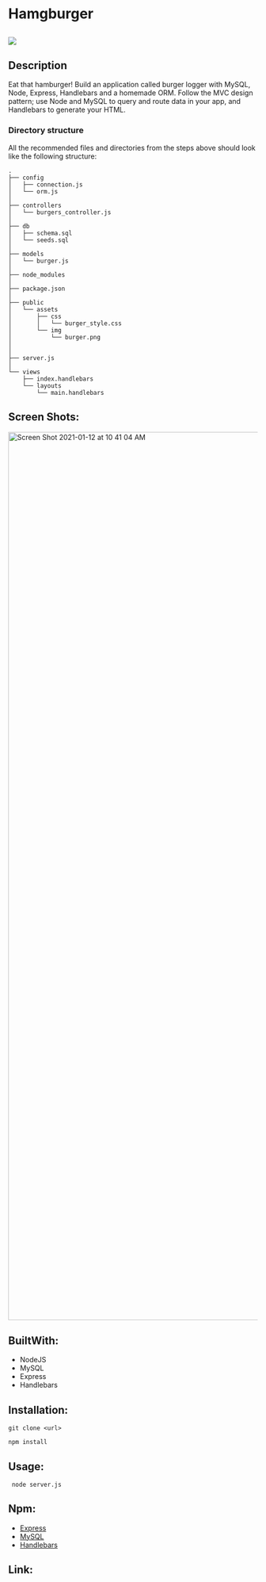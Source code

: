 # Hamgburger

## <img src="https://img.shields.io/badge/LICENSE-mit-green"/>

## Description 

Eat that hamburger!
Build an application called burger logger with MySQL, Node, Express, Handlebars and a homemade ORM. Follow the MVC design pattern; use Node and MySQL to query and route data in your app, and Handlebars to generate your HTML.

### Directory structure

All the recommended files and directories from the steps above should look like the following structure:

```
.
├── config
│   ├── connection.js
│   └── orm.js
│ 
├── controllers
│   └── burgers_controller.js
│
├── db
│   ├── schema.sql
│   └── seeds.sql
│
├── models
│   └── burger.js
│ 
├── node_modules
│ 
├── package.json
│
├── public
│   └── assets
│       ├── css
│       │   └── burger_style.css
│       └── img
│           └── burger.png
│   
│
├── server.js
│
└── views
    ├── index.handlebars
    └── layouts
        └── main.handlebars
```

## Screen Shots:

<img width="1792" alt="Screen Shot 2021-01-12 at 10 41 04 AM" src="https://user-images.githubusercontent.com/68761490/104358243-038f2200-54c3-11eb-8a82-a81607277ba1.png">

## BuiltWith:

* NodeJS
* MySQL
* Express
* Handlebars

## Installation:

`git clone <url>`

 `npm install`


## Usage: 

 ` node server.js`


## Npm:

*  [Express](https://www.npmjs.com/package/express/)
*  [MySQL](https://www.npmjs.com/package/mysql/)
*  [Handlebars](https://www.npmjs.com/package/handlebars)

## Link:


